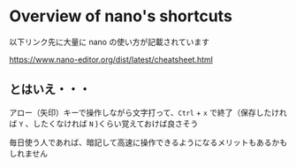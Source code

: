 # Overview of nano's shortcuts  

以下リンク先に大量に nano の使い方が記載されています

https://www.nano-editor.org/dist/latest/cheatsheet.html

## とはいえ・・・

アロー（矢印）キーで操作しながら文字打って、`Ctrl` + `x` で終了（保存したければ `Y` 、したくなければ `N` )くらい覚えておけば良さそう

毎日使う人であれば、暗記して高速に操作できるようになるメリットもあるかもしれません
